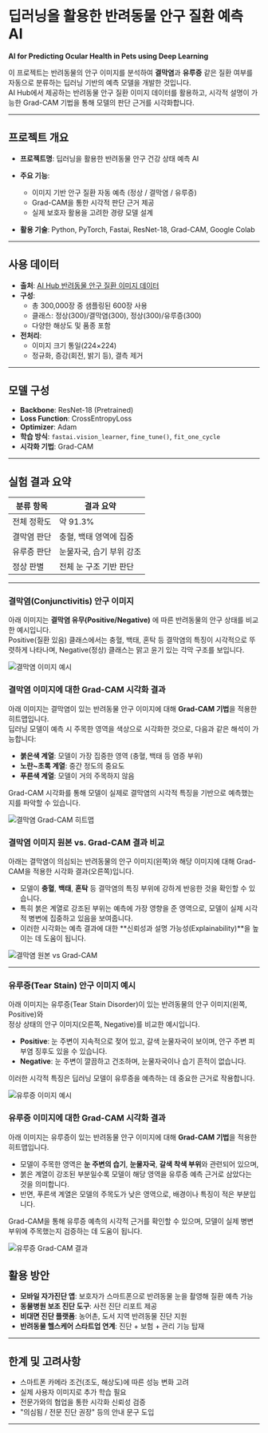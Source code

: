 # 딥러닝을 활용한 반려동물 안구 질환 예측 AI
**AI for Predicting Ocular Health in Pets using Deep Learning**

이 프로젝트는 반려동물의 안구 이미지를 분석하여 **결막염**과 **유루증** 같은 질환 여부를 자동으로 분류하는 딥러닝 기반의 예측 모델을 개발한 것입니다.  
AI Hub에서 제공하는 반려동물 안구 질환 이미지 데이터를 활용하고, 시각적 설명이 가능한 Grad-CAM 기법을 통해 모델의 판단 근거를 시각화합니다.

---

## 프로젝트 개요

- **프로젝트명**: 딥러닝을 활용한 반려동물 안구 건강 상태 예측 AI

- **주요 기능**:
  - 이미지 기반 안구 질환 자동 예측 (정상 / 결막염 / 유루증)
  - Grad-CAM을 통한 시각적 판단 근거 제공
  - 실제 보호자 활용을 고려한 경량 모델 설계
- **활용 기술**: Python, PyTorch, Fastai, ResNet-18, Grad-CAM, Google Colab

---

## 사용 데이터

- **출처**: [AI Hub 반려동물 안구 질환 이미지 데이터](https://www.aihub.or.kr/aihubdata/data/view.do?dataSetSn=562)
- **구성**:
  - 총 300,000장 중 샘플링된 600장 사용
  - 클래스: 정상(300)/결막염(300), 정상(300)/유루증(300)
  - 다양한 해상도 및 품종 포함
- **전처리**:
  - 이미지 크기 통일(224×224)
  - 정규화, 증강(회전, 밝기 등), 결측 제거

---

## 모델 구성

- **Backbone**: ResNet-18 (Pretrained)
- **Loss Function**: CrossEntropyLoss
- **Optimizer**: Adam
- **학습 방식**: `fastai.vision_learner`, `fine_tune()`, `fit_one_cycle`
- **시각화 기법**: Grad-CAM

---

## 실험 결과 요약

| 분류 항목     | 결과 요약 |
|--------------|-----------|
| 전체 정확도   | 약 91.3%  |
| 결막염 판단   | 충혈, 백태 영역에 집중 |
| 유루증 판단   | 눈물자국, 습기 부위 강조 |
| 정상 판별     | 전체 눈 구조 기반 판단 |

---

### 결막염(Conjunctivitis) 안구 이미지

아래 이미지는 **결막염 유무(Positive/Negative)** 에 따른 반려동물의 안구 상태를 비교한 예시입니다.  
Positive(질환 있음) 클래스에서는 충혈, 백태, 혼탁 등 결막염의 특징이 시각적으로 뚜렷하게 나타나며, Negative(정상) 클래스는 맑고 윤기 있는 각막 구조를 보입니다.

![결막염 이미지 예시](https://github.com/eunju429/pet-ocular-disease-ai/blob/main/sample-eyes.png?raw=true)

### 결막염 이미지에 대한 Grad-CAM 시각화 결과

아래 이미지는 결막염이 있는 반려동물 안구 이미지에 대해 **Grad-CAM 기법**을 적용한 히트맵입니다.  
딥러닝 모델이 예측 시 주목한 영역을 색상으로 시각화한 것으로, 다음과 같은 해석이 가능합니다:

- **붉은색 계열**: 모델이 가장 집중한 영역 (충혈, 백태 등 염증 부위)
- **노란~초록 계열**: 중간 정도의 중요도
- **푸른색 계열**: 모델이 거의 주목하지 않음

Grad-CAM 시각화를 통해 모델이 실제로 결막염의 시각적 특징을 기반으로 예측했는지를 파악할 수 있습니다.

![결막염 Grad-CAM 히트맵](https://github.com/eunju429/pet-ocular-disease-ai/blob/main/heatmap.png?raw=true)

### 결막염 이미지 원본 vs. Grad-CAM 결과 비교

아래는 결막염이 의심되는 반려동물의 안구 이미지(왼쪽)와 해당 이미지에 대해 Grad-CAM을 적용한 시각화 결과(오른쪽)입니다.

- 모델이 **충혈**, **백태**, **혼탁** 등 결막염의 특징 부위에 강하게 반응한 것을 확인할 수 있습니다.
- 특히 붉은 계열로 강조된 부위는 예측에 가장 영향을 준 영역으로, 모델이 실제 시각적 병변에 집중하고 있음을 보여줍니다.
- 이러한 시각화는 예측 결과에 대한 **신뢰성과 설명 가능성(Explainability)**을 높이는 데 도움이 됩니다.

![결막염 원본 vs Grad-CAM](https://github.com/eunju429/pet-ocular-disease-ai/blob/main/Grad-CAM1.png?raw=true)


---

### 유루증(Tear Stain) 안구 이미지 예시

아래 이미지는 유루증(Tear Stain Disorder)이 있는 반려동물의 안구 이미지(왼쪽, Positive)와  
정상 상태의 안구 이미지(오른쪽, Negative)를 비교한 예시입니다.

- **Positive**: 눈 주변이 지속적으로 젖어 있고, 갈색 눈물자국이 보이며, 안구 주변 피부염 징후도 있을 수 있습니다.
- **Negative**: 눈 주변이 깔끔하고 건조하며, 눈물자국이나 습기 흔적이 없습니다.

이러한 시각적 특징은 딥러닝 모델이 유루증을 예측하는 데 중요한 근거로 작용합니다.

![유루증 이미지 예시](https://github.com/eunju429/pet-ocular-disease-ai/blob/main/sample-eyes1.png?raw=true)

### 유루증 이미지에 대한 Grad-CAM 시각화 결과

아래 이미지는 유루증이 있는 반려동물 안구 이미지에 대해 **Grad-CAM 기법**을 적용한 히트맵입니다.

- 모델이 주목한 영역은 **눈 주변의 습기**, **눈물자국**, **갈색 착색 부위**와 관련되어 있으며,
- 붉은 계열이 강조된 부분일수록 모델이 해당 영역을 유루증 예측 근거로 삼았다는 것을 의미합니다.
- 반면, 푸른색 계열은 모델의 주목도가 낮은 영역으로, 배경이나 특징이 적은 부분입니다.

Grad-CAM을 통해 유루증 예측의 시각적 근거를 확인할 수 있으며, 모델이 실제 병변 부위에 주목했는지 검증하는 데 도움이 됩니다.

![유루증 Grad-CAM 결과](https://github.com/eunju429/pet-ocular-disease-ai/blob/main/Grad-CAM3.png?raw=true)

## 활용 방안

- **모바일 자가진단 앱**: 보호자가 스마트폰으로 반려동물 눈을 촬영해 질환 예측 가능
- **동물병원 보조 진단 도구**: 사전 진단 리포트 제공
- **비대면 진단 플랫폼**: 농어촌, 도서 지역 반려동물 진단 지원
- **반려동물 헬스케어 스타트업 연계**: 진단 + 보험 + 관리 기능 탑재

---

##  한계 및 고려사항

- 스마트폰 카메라 조건(조도, 해상도)에 따른 성능 변화 고려
- 실제 사용자 이미지로 추가 학습 필요
- 전문가와의 협업을 통한 시각화 신뢰성 검증
- "의심됨 / 전문 진단 권장" 등의 안내 문구 도입

---



